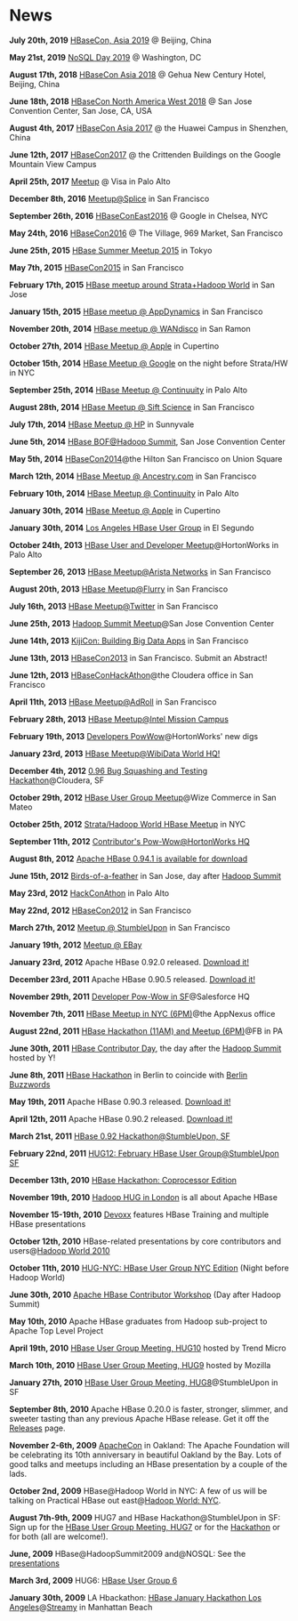 # News

**July 20th, 2019** [HBaseCon, Asia 2019](https://easychair.org/cfp/hbaseconasia-2019) @ Beijing, China

**May 21st, 2019** [NoSQL Day 2019](https://dataworkssummit.com/nosql-day-2019/) @ Washington, DC

**August 17th, 2018** [HBaseCon Asia 2018](https://hbase.apache.org/hbaseconasia-2018/) @ Gehua New Century Hotel, Beijing, China

**June 18th, 2018** [HBaseCon North America West 2018](https://hbase.apache.org/hbasecon-2018) @ San Jose Convention Center, San Jose, CA, USA

**August 4th, 2017** [HBaseCon Asia 2017](https://easychair.org/cfp/HBaseConAsia2017) @ the Huawei Campus in Shenzhen, China

**June 12th, 2017** [HBaseCon2017](https://easychair.org/cfp/hbasecon2017) @ the Crittenden Buildings on the Google Mountain View Campus

**April 25th, 2017** [Meetup](https://www.meetup.com/hbaseusergroup/events/239291716/) @ Visa in Palo Alto

**December 8th, 2016** [Meetup@Splice](https://www.meetup.com/hbaseusergroup/events/235542241/) in San Francisco

**September 26th, 2016** [HBaseConEast2016](http://www.meetup.com/HBase-NYC/events/233024937/) @ Google in Chelsea, NYC

**May 24th, 2016** [HBaseCon2016](http://www.hbasecon.com/) @ The Village, 969 Market, San Francisco

**June 25th, 2015** [HBase Summer Meetup 2015](http://www.zusaar.com/event/14057003) in Tokyo

**May 7th, 2015** [HBaseCon2015](http://hbasecon.com/) in San Francisco

**February 17th, 2015** [HBase meetup around Strata+Hadoop World](http://www.meetup.com/hbaseusergroup/events/219260093/) in San Jose

**January 15th, 2015** [HBase meetup @ AppDynamics](http://www.meetup.com/hbaseusergroup/events/218744798/) in San Francisco

**November 20th, 2014** [HBase meetup @ WANdisco](http://www.meetup.com/hbaseusergroup/events/205219992/) in San Ramon

**October 27th, 2014** [HBase Meetup @ Apple](http://www.meetup.com/hbaseusergroup/events/207386102/) in Cupertino

**October 15th, 2014** [HBase Meetup @ Google](http://www.meetup.com/HBase-NYC/events/207655552/) on the night before Strata/HW in NYC

**September 25th, 2014** [HBase Meetup @ Continuuity](http://www.meetup.com/hbaseusergroup/events/203173692/) in Palo Alto

**August 28th, 2014** [HBase Meetup @ Sift Science](http://www.meetup.com/hbaseusergroup/events/197773762/) in San Francisco

**July 17th, 2014** [HBase Meetup @ HP](http://www.meetup.com/hbaseusergroup/events/190994082/) in Sunnyvale

**June 5th, 2014** [HBase BOF@Hadoop Summit](http://www.meetup.com/Hadoop-Summit-Community-San-Jose/events/179081342/), San Jose Convention Center

**May 5th, 2014** [HBaseCon2014](http://www.hbasecon.com/)@the Hilton San Francisco on Union Square

**March 12th, 2014** [HBase Meetup @ Ancestry.com](http://www.meetup.com/hbaseusergroup/events/160757912/) in San Francisco

**February 10th, 2014** [HBase Meetup @ Continuuity](http://www.meetup.com/hbaseusergroup/events/163139322/) in Palo Alto

**January 30th, 2014** [HBase Meetup @ Apple](http://www.meetup.com/hbaseusergroup/events/158491762/) in Cupertino

**January 30th, 2014** [Los Angeles HBase User Group](http://www.meetup.com/Los-Angeles-HBase-User-group/events/160560282/) in El Segundo

**October 24th, 2013** [HBase User and Developer Meetup](http://www.meetup.com/hbaseusergroup/events/140759692/)@HortonWorks in Palo Alto

**September 26, 2013** [HBase Meetup@Arista Networks](http://www.meetup.com/hbaseusergroup/events/135862292/) in San Francisco

**August 20th, 2013** [HBase Meetup@Flurry](http://www.meetup.com/hbaseusergroup/events/120534362/) in San Francisco

**July 16th, 2013** [HBase Meetup@Twitter](http://www.meetup.com/hbaseusergroup/events/119929152/) in San Francisco

**June 25th, 2013** [Hadoop Summit Meetup](http://www.meetup.com/hbaseusergroup/events/119154442/)@San Jose Convention Center

**June 14th, 2013** [KijiCon: Building Big Data Apps](http://kijicon.eventbrite.com/) in San Francisco

**June 13th, 2013** [HBaseCon2013](http://www.hbasecon.com/) in San Francisco. Submit an Abstract!

**June 12th, 2013** [HBaseConHackAthon](http://www.meetup.com/hackathon/events/123403802/)@the Cloudera office in San Francisco

**April 11th, 2013** [HBase Meetup@AdRoll](http://www.meetup.com/hbaseusergroup/events/103587852/) in San Francisco

**February 28th, 2013** [HBase Meetup@Intel Mission Campus](http://www.meetup.com/hbaseusergroup/events/96584102/)

**February 19th, 2013** [Developers PowWow](http://www.meetup.com/hackathon/events/103633042/)@HortonWorks' new digs

**January 23rd, 2013** [HBase Meetup@WibiData World HQ!](http://www.meetup.com/hbaseusergroup/events/91381312/)

**December 4th, 2012** [0.96 Bug Squashing and Testing Hackathon](http://www.meetup.com/hackathon/events/90536432/)@Cloudera, SF

**October 29th, 2012** [HBase User Group Meetup](http://www.meetup.com/hbaseusergroup/events/82791572/)@Wize Commerce in San Mateo

**October 25th, 2012** [Strata/Hadoop World HBase Meetup](http://www.meetup.com/HBase-NYC/events/81728932/) in NYC

**September 11th, 2012** [Contributor's Pow-Wow@HortonWorks HQ](http://www.meetup.com/hbaseusergroup/events/80621872/)

**August 8th, 2012** [Apache HBase 0.94.1 is available for download](http://archive.apache.org/dist/hbase/hbase-0.94.1/)

**June 15th, 2012** [Birds-of-a-feather](http://www.meetup.com/hbaseusergroup/events/59829652/) in San Jose, day after [Hadoop Summit](http://hadoopsummit.org)

**May 23rd, 2012** [HackConAthon](http://www.meetup.com/hackathon/events/58953522/) in Palo Alto

**May 22nd, 2012** [HBaseCon2012](http://www.hbasecon.com) in San Francisco

**March 27th, 2012** [Meetup @ StumbleUpon](http://www.meetup.com/hbaseusergroup/events/56021562/) in San Francisco

**January 19th, 2012** [Meetup @ EBay](http://www.meetup.com/hbaseusergroup/events/46702842/)

**January 23rd, 2012** Apache HBase 0.92.0 released. [Download it!](http://archive.apache.org/dist/hbase/hbase-0.92.0/)

**December 23rd, 2011** Apache HBase 0.90.5 released. [Download it!](http://archive.apache.org/dist/hbase/hbase-0.90.5/)

**November 29th, 2011** [Developer Pow-Wow in SF](http://www.meetup.com/hackathon/events/41025972/)@Salesforce HQ

**November 7th, 2011** [HBase Meetup in NYC (6PM)](http://www.meetup.com/hbaseusergroup/events/35682812/)@the AppNexus office

**August 22nd, 2011** [HBase Hackathon (11AM) and Meetup (6PM)](http://www.meetup.com/hbaseusergroup/events/28518471/)@FB in PA

**June 30th, 2011** [HBase Contributor Day](http://www.meetup.com/hbaseusergroup/events/20572251/), the day after the [Hadoop Summit](http://developer.yahoo.com/events/hadoopsummit2011/) hosted by Y!

**June 8th, 2011** [HBase Hackathon](http://berlinbuzzwords.de/wiki/hbase-workshop-and-hackathon) in Berlin to coincide with [Berlin Buzzwords](http://berlinbuzzwords.de/)

**May 19th, 2011** Apache HBase 0.90.3 released. [Download it!](http://archive.apache.org/dist/hbase/hbase-0.90.3/)

**April 12th, 2011** Apache HBase 0.90.2 released. [Download it!](http://archive.apache.org/dist/hbase/hbase-0.90.2/)

**March 21st, 2011** [HBase 0.92 Hackathon@StumbleUpon, SF](http://www.meetup.com/hackathon/events/16770852/)

**February 22nd, 2011** [HUG12: February HBase User Group@StumbleUpon SF](http://www.meetup.com/hbaseusergroup/events/16492913/)

**December 13th, 2010** [HBase Hackathon: Coprocessor Edition](http://www.meetup.com/hackathon/calendar/15597555/)

**November 19th, 2010** [Hadoop HUG in London](http://huguk.org/) is all about Apache HBase

**November 15-19th, 2010** [Devoxx](http://www.devoxx.com/display/Devoxx2K10/Home) features HBase Training and multiple HBase presentations

**October 12th, 2010** HBase-related presentations by core contributors and users@[Hadoop World 2010](http://www.cloudera.com/company/press-center/hadoop-world-nyc/)

**October 11th, 2010** [HUG-NYC: HBase User Group NYC Edition](http://www.meetup.com/hbaseusergroup/calendar/14606174/) (Night before Hadoop World)

**June 30th, 2010** [Apache HBase Contributor Workshop](http://www.meetup.com/hbaseusergroup/calendar/13562846/) (Day after Hadoop Summit)

**May 10th, 2010** Apache HBase graduates from Hadoop sub-project to Apache Top Level Project

**April 19th, 2010** [HBase User Group Meeting, HUG10](http://www.meetup.com/hbaseusergroup/calendar/12689490/) hosted by Trend Micro

**March 10th, 2010** [HBase User Group Meeting, HUG9](http://www.meetup.com/hbaseusergroup/calendar/12689351/) hosted by Mozilla

**January 27th, 2010** [HBase User Group Meeting, HUG8](http://www.meetup.com/hbaseusergroup/calendar/12241393/)@StumbleUpon in SF

**September 8th, 2010** Apache HBase 0.20.0 is faster, stronger, slimmer, and sweeter tasting than any previous Apache HBase release. Get it off the [Releases](http://archive.apache.org/dist/hadoop/hbase/hbase-0.20.0/) page.

**November 2-6th, 2009** [ApacheCon](http://dev.us.apachecon.com/c/acus2009/) in Oakland: The Apache Foundation will be celebrating its 10th anniversary in beautiful Oakland by the Bay. Lots of good talks and meetups including an HBase presentation by a couple of the lads.

**October 2nd, 2009** HBase@Hadoop World in NYC: A few of us will be talking on Practical HBase out east@[Hadoop World: NYC](http://www.cloudera.com/hadoop-world-nyc).

**August 7th-9th, 2009** HUG7 and HBase Hackathon@StumbleUpon in SF: Sign up for the [HBase User Group Meeting, HUG7](http://www.meetup.com/hbaseusergroup/calendar/10950511/) or for the [Hackathon](http://www.meetup.com/hackathon/calendar/10951718/) or for both (all are welcome!).

**June, 2009** HBase@HadoopSummit2009 and@NOSQL: See the [presentations](https://cwiki.apache.org/confluence/display/HADOOP2/HBase+HBasePresentations)

**March 3rd, 2009** HUG6: [HBase User Group 6](http://www.meetup.com/hbaseusergroup/calendar/9764004/)

**January 30th, 2009** LA Hbackathon: [HBase January Hackathon Los Angeles](http://www.meetup.com/hbasela/calendar/9450876/)@[Streamy](http://streamy.com) in Manhattan Beach

